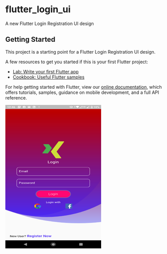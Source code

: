 # flutter_login_ui

A new Flutter Login Registration UI design

## Getting Started

This project is a starting point for a Flutter Login Registration UI design.

A few resources to get you started if this is your first Flutter project:

- [Lab: Write your first Flutter app](https://flutter.dev/docs/get-started/codelab)
- [Cookbook: Useful Flutter samples](https://flutter.dev/docs/cookbook)

For help getting started with Flutter, view our
[online documentation](https://flutter.dev/docs), which offers tutorials,
samples, guidance on mobile development, and a full API reference.


<img src="images/assets/UIForGetUIReadme1.png" height="450px" width="300px" >
